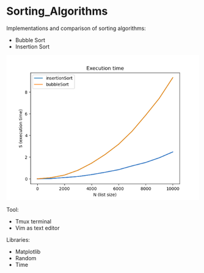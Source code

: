 # Sorting_Algorithms
Implementations and comparison of sorting algorithms:
* Bubble Sort
* Insertion Sort 


![](Execution_time.png)


Tool:
* Tmux terminal
* Vim as text editor 

Libraries:
* Matplotlib
* Random 
* Time




